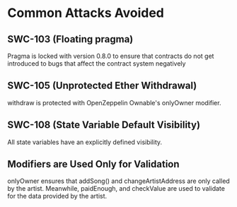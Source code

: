 # Common Attacks Avoided
## SWC-103 (Floating pragma)
Pragma is locked with version 0.8.0 to ensure that contracts do not get introduced to bugs that affect the contract system negatively

## SWC-105 (Unprotected Ether Withdrawal)
withdraw is protected with OpenZeppelin Ownable's onlyOwner modifier.

## SWC-108 (State Variable Default Visibility)
All state variables have an explicitly defined visibility.

## Modifiers are Used Only for Validation
onlyOwner ensures that addSong() and changeArtistAddress are only called by the artist. Meanwhile, paidEnough, and checkValue are used to validate for the data provided by the artist.